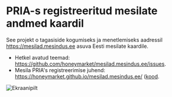 # PRIA-s registreeritud mesilate andmed kaardil

See projekt o tagasiside kogumiseks ja menetlemiseks aadressil https://mesilad.mesindus.ee asuva Eesti mesilate kaardile. 
* Hetkel avatud teemad: https://github.com/honeymarket/mesilad.mesindus.ee/issues. 
* Mesila PRIA's registreerimise juhend: https://honeymarket.github.io/mesilad.mesindus.ee/ ([kood](index.html).

![Ekraanipilt](https://raw.githubusercontent.com/honeymarket/pria/master/Screenshot%20from%202016-12-02%2004-04-48.png)
